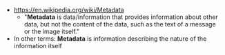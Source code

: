 - https://en.wikipedia.org/wiki/Metadata
	- "**Metadata** is data/information that provides information about other data, but not the content of the data, such as the text of a message or the image itself."
- In other terms: **Metadata** is information describing the nature of the information itself
